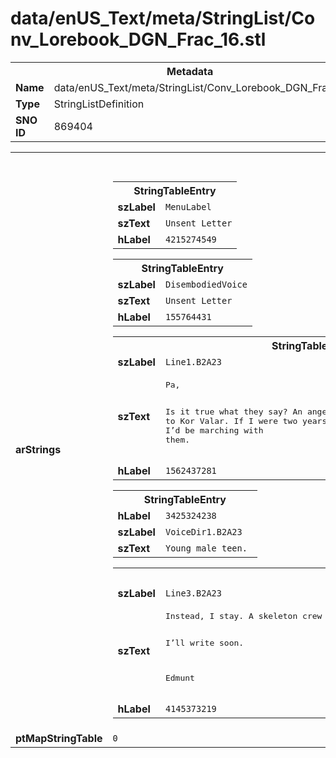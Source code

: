 <h1>data/enUS_Text/meta/StringList/Conv_Lorebook_DGN_Frac_16.stl</h1><table><tr><th colspan="100%">Metadata</th></tr><tr><td><b>Name</b></td><td>data/enUS_Text/meta/StringList/Conv_Lorebook_DGN_Frac_16.stl</td></tr><tr><td><b>Type</b></td><td>StringListDefinition</td></tr><tr><td><b>SNO ID</b></td><td>869404</td></tr></table>

<table><tr><th colspan="100%">Fields</th></tr><tr><td><b>arStrings</b></td><td><table><tr><th colspan="100%">StringTableEntry</th></tr><tr><td><b>szLabel</b></td><td><code>MenuLabel</code></td></tr><tr><td><b>szText</b></td><td><code>Unsent Letter</code></td></tr><tr><td><b>hLabel</b></td><td><code>4215274549</code></td></tr></table>


<table><tr><th colspan="100%">StringTableEntry</th></tr><tr><td><b>szLabel</b></td><td><code>DisembodiedVoice</code></td></tr><tr><td><b>szText</b></td><td><code>Unsent Letter</code></td></tr><tr><td><b>hLabel</b></td><td><code>155764431</code></td></tr></table>


<table><tr><th colspan="100%">StringTableEntry</th></tr><tr><td><b>szLabel</b></td><td><code>Line1.B2A23</code></td></tr><tr><td><b>szText</b></td><td><pre>Pa, 

Is it true what they say? An angel walks among men? The Knights march to Kor Valar. If I were two years older, I’d have passed my trials and I’d be marching with them.</pre></td></tr><tr><td><b>hLabel</b></td><td><code>1562437281</code></td></tr></table>


<table><tr><th colspan="100%">StringTableEntry</th></tr><tr><td><b>hLabel</b></td><td><code>3425324238</code></td></tr><tr><td><b>szLabel</b></td><td><code>VoiceDir1.B2A23</code></td></tr><tr><td><b>szText</b></td><td><code>Young male teen. </code></td></tr></table>


<table><tr><th colspan="100%">StringTableEntry</th></tr><tr><td><b>szLabel</b></td><td><code>Line3.B2A23</code></td></tr><tr><td><b>szText</b></td><td><pre>Instead, I stay. A skeleton crew will guard the fort until the Knights can return. You’d be proud. No more polishing shields for me. They gave me a sword. Though I doubt it will ever see battle. 

I’ll write soon. 

Edmunt</pre></td></tr><tr><td><b>hLabel</b></td><td><code>4145373219</code></td></tr></table>


</td></tr><tr><td><b>ptMapStringTable</b></td><td><code>0</code></td></tr></table>

